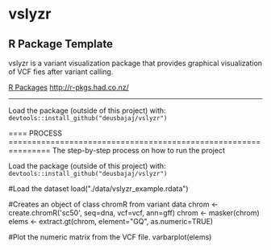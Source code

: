 # vslyzr

## R Package Template

vslyzr is a variant visualization package that provides graphical visualization of VCF fies after variant calling.

  [R Packages](http://r-pkgs.had.co.nz/) <http://r-pkgs.had.co.nz/>

-----------------------------------------------

Load the package (outside of this project) with:
    `devtools::install_github("deusbajaj/vslyzr")`
    
====  PROCESS  ===============================================================
The step-by-step process on how to run the project
 
Load the package (outside of this project) with:
    `devtools::install_github("deusbajaj/vslyzr")`

#Load the dataset
load("./data/vslyzr_example.rdata")

#Creates an object of class chromR from variant data
chrom <- create.chromR('sc50', seq=dna, vcf=vcf, ann=gff)
chrom <- masker(chrom)
elems <- extract.gt(chrom, element="GQ", as.numeric=TRUE)


#Plot the numeric matrix from the VCF file.
varbarplot(elems)



